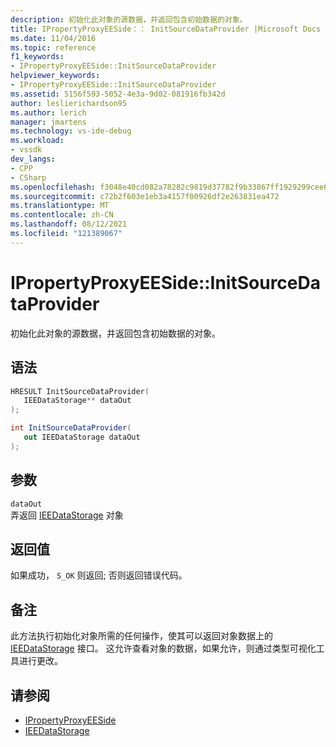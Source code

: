 ```yaml
---
description: 初始化此对象的源数据，并返回包含初始数据的对象。
title: IPropertyProxyEESide：： InitSourceDataProvider |Microsoft Docs
ms.date: 11/04/2016
ms.topic: reference
f1_keywords:
- IPropertyProxyEESide::InitSourceDataProvider
helpviewer_keywords:
- IPropertyProxyEESide::InitSourceDataProvider
ms.assetid: 5156f593-5052-4e3a-9d02-081916fb342d
author: leslierichardson95
ms.author: lerich
manager: jmartens
ms.technology: vs-ide-debug
ms.workload:
- vssdk
dev_langs:
- CPP
- CSharp
ms.openlocfilehash: f3048e40cd082a78282c9819d37782f9b33867ff1929299cee6ce5c0a35af636
ms.sourcegitcommit: c72b2f603e1eb3a4157f00926df2e263831ea472
ms.translationtype: MT
ms.contentlocale: zh-CN
ms.lasthandoff: 08/12/2021
ms.locfileid: "121389067"
---
```

# <a name="ipropertyproxyeesideinitsourcedataprovider"></a>IPropertyProxyEESide::InitSourceDataProvider
初始化此对象的源数据，并返回包含初始数据的对象。

## <a name="syntax"></a>语法

```cpp
HRESULT InitSourceDataProvider(
   IEEDataStorage** dataOut
);
```

```csharp
int InitSourceDataProvider(
   out IEEDataStorage dataOut
);
```

## <a name="parameters"></a>参数
`dataOut`\
弄返回 [IEEDataStorage](../../../extensibility/debugger/reference/ieedatastorage.md) 对象

## <a name="return-value"></a>返回值
 如果成功， `S_OK` 则返回; 否则返回错误代码。

## <a name="remarks"></a>备注
 此方法执行初始化对象所需的任何操作，使其可以返回对象数据上的 [IEEDataStorage](../../../extensibility/debugger/reference/ieedatastorage.md) 接口。 这允许查看对象的数据，如果允许，则通过类型可视化工具进行更改。

## <a name="see-also"></a>请参阅
- [IPropertyProxyEESide](../../../extensibility/debugger/reference/ipropertyproxyeeside.md)
- [IEEDataStorage](../../../extensibility/debugger/reference/ieedatastorage.md)
